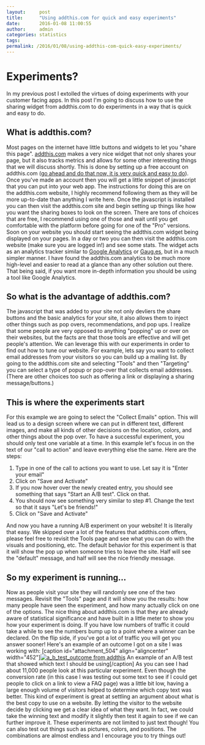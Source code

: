 ```yaml
---
layout:     post
title:      "Using addthis.com for quick and easy experiments"
date:       2016-01-08 11:00:55
author:     admin
categories: statistics
tags:  
permalink: /2016/01/08/using-addthis-com-quick-easy-experiments/
---
```

# Experiments?

In my previous post I extolled the virtues of doing experiments with your customer facing apps. In this post I'm going to discuss how to use the sharing widget from addthis.com to do experiments in a way that is quick and easy to do. 

## What is addthis.com?

Most pages on the internet have little buttons and widgets to let you "share this page". [addthis.com](https://www.addthis.com) makes a very nice widget that not only shares your page, but it also tracks metrics and allows for some other interesting things that we will discuss shortly. This is done by setting up a free account on addthis.com ([go ahead and do that now, it is very quick and easy to do](https://www.addthis.com)). Once you've made an account then you will get a little snippet of javascript that you can put into your web app. The instructions for doing this are on the addthis.com website, I highly recommend following them as they will be more up-to-date than anything I write here. Once the javascript is installed you can then visit the addthis.com site and begin setting up things like how you want the sharing boxes to look on the screen. There are tons of choices that are free, I recommend using one of those and wait until you get comfortable with the platform before going for one of the "Pro" versions. Soon on your website you should start seeing the addthis.com widget being displayed on your pages. In a day or two you can then visit the addthis.com website (make sure you are logged in!) and see some stats. The widget acts as an analytics tracker similar to [Google Analytics](https://analytics.google.com/analytics/web/) or [Gaug.es](https://gaug.es), but in a much simpler manner. I have found the addthis.com analytics to be much more high-level and easier to read at a glance than any other solution out there. That being said, if you want more in-depth information you should be using a tool like Google Analytics. 

## So what is the advantage of addthis.com?

The javascript that was added to your site not only devliers the share buttons and the basic analytics for your site, it also allows them to inject other things such as pop overs, recommendations, and pop ups. I realize that some people are very opposed to anything "popping" up or over on their websites, but the facts are that those tools are effective and will get people's attention. We can leverage this with our experiments in order to find out how to tune our website. For example, lets say you want to collect email addresses from your visitors so you can build up a mailing list. By going to the addthis.com site and selecting "Tools" and then "Targeting" you can select a type of popup or pop-over that collects email addresses. (There are other choices too such as offering a link or displaying a sharing message/buttons.) 

## This is where the experiments start

For this example we are going to select the "Collect Emails" option. This will lead us to a design screen where we can put in different text, different images, and make all kinds of other decisions on the location, colors, and other things about the pop over. To have a successful experiment, you should only test one variable at a time. In this example let's focus in on the text of our "call to action" and leave everything else the same. Here are the steps: 

  1. Type in one of the call to actions you want to use. Let say it is "Enter your email"
  2. Click on "Save and Activate"
  3. If you now hover over the newly created entry, you should see something that says "Start an A/B test". Click on that.
  4. You should now see something very similar to step #1. Change the text so that it says "Let's be friends!"
  5. Click on "Save and Activate"

And now you have a running A/B experiment on your website! It is literally that easy. We skipped over a lot of the features that addthis.com offers, please feel free to revisit the Tools page and see what you can do with the visuals and positioning, etc. The default behavior for this experiment is that it will show the pop up when someone tries to leave the site. Half will see the "default" message, and half will see the nice friendly message. 

## So my experiment is running...

Now as people visit your site they will randomly see one of the two messages. Revisit the "Tools" page and it will show you the results: how many people have seen the experiment, and how many actually click on one of the options. The nice thing about addthis.com is that they are already aware of statistical significance and have built in a little meter to show you how your experiment is doing. If you have low numbers of traffic it could take a while to see the numbers bump up to a point where a winner can be declared. On the flip side, if you've got a lot of traffic you will get you answer sooner! Here's an example of an outcome I got on a site I was working with: [caption id="attachment_504" align="aligncenter" width="452"][![a_b_test_outcome from addthis](/blog/wp-content/uploads/2016/01/Screen-Shot-2016-01-08-at-10.39.02-AM.png)](/blog/wp-content/uploads/2016/01/Screen-Shot-2016-01-08-at-10.39.02-AM.png) An example of an A/B test that showed which text I should be using[/caption] As you can see I had about 11,000 people look at this particular experiment. Even though the conversion rate (in this case I was testing out some text to see if I could get people to click on a link to view a FAQ page) was a little bit low, having a large enough volume of visitors helped to determine which copy text was better. This kind of experiment is great at settling an argument about what is the best copy to use on a website. By letting the visitor to the website decide by clicking we get a clear idea of what they want. In fact, we could take the winning text and modify it slightly then test it again to see if we can further improve it. These experiments are not limited to just text though! You can also test out things such as pictures, colors, and positions. The combinations are almost endless and I encourage you to try things out!
